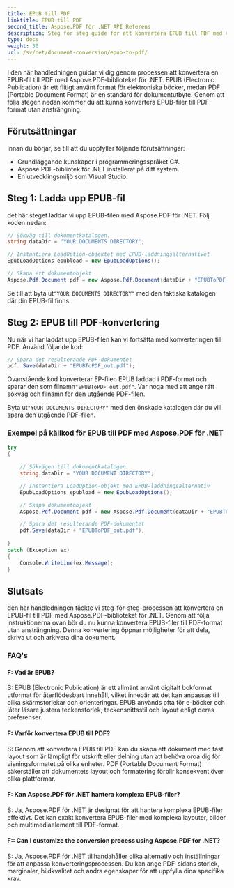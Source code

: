 ```yaml
---
title: EPUB till PDF
linktitle: EPUB till PDF
second_title: Aspose.PDF för .NET API Referens
description: Steg för steg guide för att konvertera EPUB till PDF med Aspose.PDF för .NET.
type: docs
weight: 30
url: /sv/net/document-conversion/epub-to-pdf/
---
```

I den här handledningen guidar vi dig genom processen att konvertera en EPUB-fil till PDF med Aspose.PDF-biblioteket för .NET. EPUB (Electronic Publication) är ett flitigt använt format för elektroniska böcker, medan PDF (Portable Document Format) är en standard för dokumentutbyte. Genom att följa stegen nedan kommer du att kunna konvertera EPUB-filer till PDF-format utan ansträngning.

## Förutsättningar
Innan du börjar, se till att du uppfyller följande förutsättningar:

- Grundläggande kunskaper i programmeringsspråket C#.
- Aspose.PDF-bibliotek för .NET installerat på ditt system.
- En utvecklingsmiljö som Visual Studio.

## Steg 1: Ladda upp EPUB-fil
det här steget laddar vi upp EPUB-filen med Aspose.PDF för .NET. Följ koden nedan:

```csharp
// Sökväg till dokumentkatalogen.
string dataDir = "YOUR DOCUMENTS DIRECTORY";

// Instantiera LoadOption-objektet med EPUB-laddningsalternativet
EpubLoadOptions epubload = new EpubLoadOptions();

// Skapa ett dokumentobjekt
Aspose.Pdf.Document pdf = new Aspose.Pdf.Document(dataDir + "EPUBToPDF.epub", epubload);
```

 Se till att byta ut`"YOUR DOCUMENTS DIRECTORY"` med den faktiska katalogen där din EPUB-fil finns.

## Steg 2: EPUB till PDF-konvertering
Nu när vi har laddat upp EPUB-filen kan vi fortsätta med konverteringen till PDF. Använd följande kod:

```csharp
// Spara det resulterande PDF-dokumentet
pdf. Save(dataDir + "EPUBToPDF_out.pdf");
```

 Ovanstående kod konverterar EP-filen EPUB laddad i PDF-format och sparar den som filnamn`"EPUBToPDF_out.pdf"`. Var noga med att ange rätt sökväg och filnamn för den utgående PDF-filen.


 Byta ut`"YOUR DOCUMENTS DIRECTORY"` med den önskade katalogen där du vill spara den utgående PDF-filen.

### Exempel på källkod för EPUB till PDF med Aspose.PDF för .NET

```csharp
try
{
	
	// Sökvägen till dokumentkatalogen.
	string dataDir = "YOUR DOCUMENT DIRECTORY";

	// Instantiera LoadOption-objekt med EPUB-laddningsalternativ
	EpubLoadOptions epubload = new EpubLoadOptions();

	// Skapa dokumentobjekt
	Aspose.Pdf.Document pdf = new Aspose.Pdf.Document(dataDir + "EPUBToPDF.epub", epubload);

	// Spara det resulterande PDF-dokumentet
	pdf.Save(dataDir + "EPUBToPDF_out.pdf");
	
}
catch (Exception ex)
{
	Console.WriteLine(ex.Message);
}

```

## Slutsats
den här handledningen täckte vi steg-för-steg-processen att konvertera en EPUB-fil till PDF med Aspose.PDF-biblioteket för .NET. Genom att följa instruktionerna ovan bör du nu kunna konvertera EPUB-filer till PDF-format utan ansträngning. Denna konvertering öppnar möjligheter för att dela, skriva ut och arkivera dina dokument.

### FAQ's

#### F: Vad är EPUB?

S: EPUB (Electronic Publication) är ett allmänt använt digitalt bokformat utformat för återflödesbart innehåll, vilket innebär att det kan anpassas till olika skärmstorlekar och orienteringar. EPUB används ofta för e-böcker och låter läsare justera teckenstorlek, teckensnittsstil och layout enligt deras preferenser.

#### F: Varför konvertera EPUB till PDF?

S: Genom att konvertera EPUB till PDF kan du skapa ett dokument med fast layout som är lämpligt för utskrift eller delning utan att behöva oroa dig för visningsformatet på olika enheter. PDF (Portable Document Format) säkerställer att dokumentets layout och formatering förblir konsekvent över olika plattformar.

#### F: Kan Aspose.PDF för .NET hantera komplexa EPUB-filer?

S: Ja, Aspose.PDF för .NET är designat för att hantera komplexa EPUB-filer effektivt. Det kan exakt konvertera EPUB-filer med komplexa layouter, bilder och multimediaelement till PDF-format.

#### F:: Can I customize the conversion process using Aspose.PDF for .NET?

S: Ja, Aspose.PDF för .NET tillhandahåller olika alternativ och inställningar för att anpassa konverteringsprocessen. Du kan ange PDF-sidans storlek, marginaler, bildkvalitet och andra egenskaper för att uppfylla dina specifika krav.
